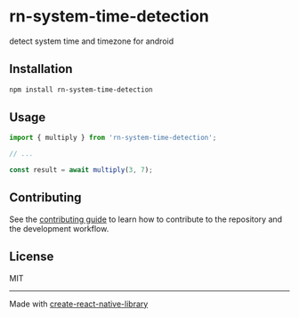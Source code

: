 # rn-system-time-detection

detect system time and timezone for android

## Installation

```sh
npm install rn-system-time-detection
```

## Usage


```js
import { multiply } from 'rn-system-time-detection';

// ...

const result = await multiply(3, 7);
```


## Contributing

See the [contributing guide](CONTRIBUTING.md) to learn how to contribute to the repository and the development workflow.

## License

MIT

---

Made with [create-react-native-library](https://github.com/callstack/react-native-builder-bob)
